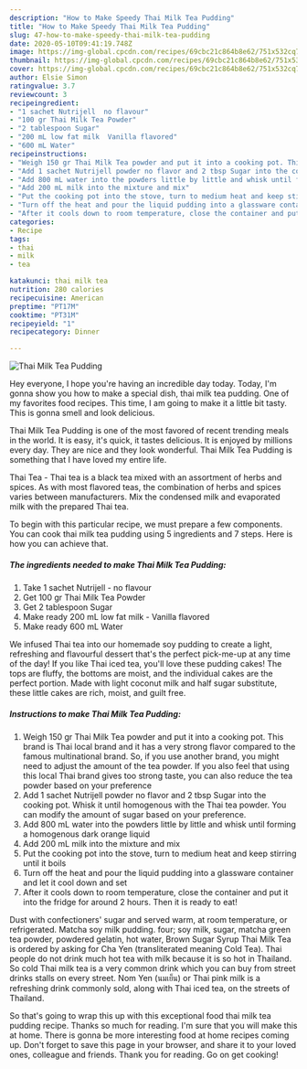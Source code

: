```yaml
---
description: "How to Make Speedy Thai Milk Tea Pudding"
title: "How to Make Speedy Thai Milk Tea Pudding"
slug: 47-how-to-make-speedy-thai-milk-tea-pudding
date: 2020-05-10T09:41:19.748Z
image: https://img-global.cpcdn.com/recipes/69cbc21c864b8e62/751x532cq70/thai-milk-tea-pudding-recipe-main-photo.jpg
thumbnail: https://img-global.cpcdn.com/recipes/69cbc21c864b8e62/751x532cq70/thai-milk-tea-pudding-recipe-main-photo.jpg
cover: https://img-global.cpcdn.com/recipes/69cbc21c864b8e62/751x532cq70/thai-milk-tea-pudding-recipe-main-photo.jpg
author: Elsie Simon
ratingvalue: 3.7
reviewcount: 3
recipeingredient:
- "1 sachet Nutrijell  no flavour"
- "100 gr Thai Milk Tea Powder"
- "2 tablespoon Sugar"
- "200 mL low fat milk  Vanilla flavored"
- "600 mL Water"
recipeinstructions:
- "Weigh 150 gr Thai Milk Tea powder and put it into a cooking pot. This brand is Thai local brand and it has a very strong flavor compared to the famous multinational brand. So, if you use another brand, you might need to adjust the amount of the tea powder. If you also feel that using this local Thai brand gives too strong taste, you can also reduce the tea powder based on your preference"
- "Add 1 sachet Nutrijell powder no flavor and 2 tbsp Sugar into the cooking pot. Whisk it until homogenous with the Thai tea powder. You can modify the amount of sugar based on your preference."
- "Add 800 mL water into the powders little by little and whisk until forming a homogenous dark orange liquid"
- "Add 200 mL milk into the mixture and mix"
- "Put the cooking pot into the stove, turn to medium heat and keep stirring until it boils"
- "Turn off the heat and pour the liquid pudding into a glassware container and let it cool down and set"
- "After it cools down to room temperature, close the container and put it into the fridge for around 2 hours. Then it is ready to eat!"
categories:
- Recipe
tags:
- thai
- milk
- tea

katakunci: thai milk tea 
nutrition: 280 calories
recipecuisine: American
preptime: "PT17M"
cooktime: "PT31M"
recipeyield: "1"
recipecategory: Dinner

---
```



![Thai Milk Tea Pudding](https://img-global.cpcdn.com/recipes/69cbc21c864b8e62/751x532cq70/thai-milk-tea-pudding-recipe-main-photo.jpg)

Hey everyone, I hope you're having an incredible day today. Today, I'm gonna show you how to make a special dish, thai milk tea pudding. One of my favorites food recipes. This time, I am going to make it a little bit tasty. This is gonna smell and look delicious.

Thai Milk Tea Pudding is one of the most favored of recent trending meals in the world. It is easy, it's quick, it tastes delicious. It is enjoyed by millions every day. They are nice and they look wonderful. Thai Milk Tea Pudding is something that I have loved my entire life.

Thai Tea - Thai tea is a black tea mixed with an assortment of herbs and spices. As with most flavored teas, the combination of herbs and spices varies between manufacturers. Mix the condensed milk and evaporated milk with the prepared Thai tea.


To begin with this particular recipe, we must prepare a few components. You can cook thai milk tea pudding using 5 ingredients and 7 steps. Here is how you can achieve that.

<!--inarticleads1-->

##### The ingredients needed to make Thai Milk Tea Pudding:

1. Take 1 sachet Nutrijell - no flavour
1. Get 100 gr Thai Milk Tea Powder
1. Get 2 tablespoon Sugar
1. Make ready 200 mL low fat milk - Vanilla flavored
1. Make ready 600 mL Water


We infused Thai tea into our homemade soy pudding to create a light, refreshing and flavourful dessert that&#39;s the perfect pick-me-up at any time of the day! If you like Thai iced tea, you&#39;ll love these pudding cakes! The tops are fluffy, the bottoms are moist, and the individual cakes are the perfect portion. Made with light coconut milk and half sugar substitute, these little cakes are rich, moist, and guilt free. 

<!--inarticleads2-->

##### Instructions to make Thai Milk Tea Pudding:

1. Weigh 150 gr Thai Milk Tea powder and put it into a cooking pot. This brand is Thai local brand and it has a very strong flavor compared to the famous multinational brand. So, if you use another brand, you might need to adjust the amount of the tea powder. If you also feel that using this local Thai brand gives too strong taste, you can also reduce the tea powder based on your preference
1. Add 1 sachet Nutrijell powder no flavor and 2 tbsp Sugar into the cooking pot. Whisk it until homogenous with the Thai tea powder. You can modify the amount of sugar based on your preference.
1. Add 800 mL water into the powders little by little and whisk until forming a homogenous dark orange liquid
1. Add 200 mL milk into the mixture and mix
1. Put the cooking pot into the stove, turn to medium heat and keep stirring until it boils
1. Turn off the heat and pour the liquid pudding into a glassware container and let it cool down and set
1. After it cools down to room temperature, close the container and put it into the fridge for around 2 hours. Then it is ready to eat!


Dust with confectioners&#39; sugar and served warm, at room temperature, or refrigerated. Matcha soy milk pudding. four; soy milk, sugar, matcha green tea powder, powdered gelatin, hot water, Brown Sugar Syrup Thai Milk Tea is ordered by asking for Cha Yen (transliterated meaning Cold Tea). Thai people do not drink much hot tea with milk because it is so hot in Thailand. So cold Thai milk tea is a very common drink which you can buy from street drinks stalls on every street. Nom Yen (นมเย็น) or Thai pink milk is a refreshing drink commonly sold, along with Thai iced tea, on the streets of Thailand. 

So that's going to wrap this up with this exceptional food thai milk tea pudding recipe. Thanks so much for reading. I'm sure that you will make this at home. There is gonna be more interesting food at home recipes coming up. Don't forget to save this page in your browser, and share it to your loved ones, colleague and friends. Thank you for reading. Go on get cooking!
